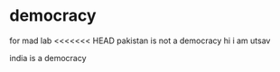 # democracy
for mad lab
<<<<<<< HEAD
pakistan is not a democracy
hi i am utsav

india is a democracy

